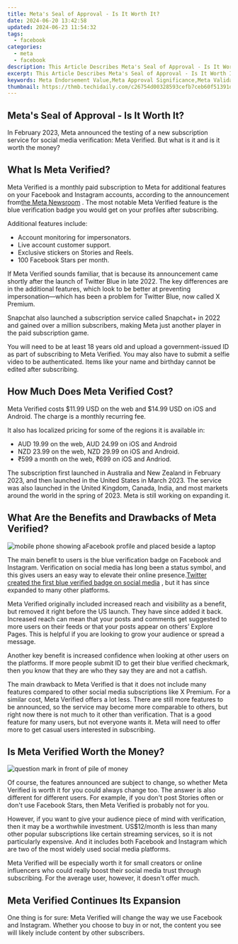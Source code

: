 ```yaml
---
title: Meta's Seal of Approval - Is It Worth It?
date: 2024-06-20 13:42:58
updated: 2024-06-23 11:54:32
tags:
  - facebook
categories:
  - meta
  - facebook
description: This Article Describes Meta's Seal of Approval - Is It Worth It?
excerpt: This Article Describes Meta's Seal of Approval - Is It Worth It?
keywords: Meta Endorsement Value,Meta Approval Significance,Meta Validation Importance,Meta Seal Impact,Meta's Credibility Check,Meta Stamp Worthiness,Social Meta Approval
thumbnail: https://thmb.techidaily.com/c26754d00328593cefb7ceb60f51391dcd2a8dd934a3e89af40244a078e590d9.jpg
---
```


## Meta's Seal of Approval - Is It Worth It?

 In February 2023, Meta announced the testing of a new subscription service for social media verification: Meta Verified. But what is it and is it worth the money?

## What Is Meta Verified?

 Meta Verified is a monthly paid subscription to Meta for additional features on your Facebook and Instagram accounts, according to the announcement from[the Meta Newsroom](https://about.fb.com/news/2023/02/testing-meta-verified-to-help-creators/) . The most notable Meta Verified feature is the blue verification badge you would get on your profiles after subscribing.

Additional features include:

* Account monitoring for impersonators.
* Live account customer support.
* Exclusive stickers on Stories and Reels.
* 100 Facebook Stars per month.

 If Meta Verified sounds familiar, that is because its announcement came shortly after the launch of Twitter Blue in late 2022\. The key differences are in the additional features, which look to be better at preventing impersonation—which has been a problem for Twitter Blue, now called X Premium.

 Snapchat also launched a subscription service called Snapchat+ in 2022 and gained over a million subscribers, making Meta just another player in the paid subscription game.

 You will need to be at least 18 years old and upload a government-issued ID as part of subscribing to Meta Verified. You may also have to submit a selfie video to be authenticated. Items like your name and birthday cannot be edited after subscribing.

## How Much Does Meta Verified Cost?

 Meta Verified costs $11.99 USD on the web and $14.99 USD on iOS and Android. The charge is a monthly recurring fee.

 It also has localized pricing for some of the regions it is available in:

* AUD 19.99 on the web, AUD 24.99 on iOS and Android
* NZD 23.99 on the web, NZD 29.99 on iOS and Android.
* ₹599 a month on the web, ₹699 on iOS and Andriod.

 The subscription first launched in Australia and New Zealand in February 2023, and then launched in the United States in March 2023\. The service was also launched in the United Kingdom, Canada, India, and most markets around the world in the spring of 2023\. Meta is still working on expanding it.

## What Are the Benefits and Drawbacks of Meta Verified?

![mobile phone showing aFacebook profile and placed beside a laptop](https://static1.makeuseofimages.com/wordpress/wp-content/uploads/2023/02/1200x600-27.jpg)

 The main benefit to users is the blue verification badge on Facebook and Instagram. Verification on social media has long been a status symbol, and this gives users an easy way to elevate their online presence.[Twitter created the first blue verified badge on social media](https://www.makeuseof.com/who-created-blue-checkmark-social-media/) , but it has since expanded to many other platforms.

 Meta Verified originally included increased reach and visibility as a benefit, but removed it right before the US launch. They have since added it back. Increased reach can mean that your posts and comments get suggested to more users on their feeds or that your posts appear on others’ Explore Pages. This is helpful if you are looking to grow your audience or spread a message.

 Another key benefit is increased confidence when looking at other users on the platforms. If more people submit ID to get their blue verified checkmark, then you know that they are who they say they are and not a catfish.

 The main drawback to Meta Verified is that it does not include many features compared to other social media subscriptions like X Premium. For a similar cost, Meta Verified offers a lot less. There are still more features to be announced, so the service may become more comparable to others, but right now there is not much to it other than verification. That is a good feature for many users, but not everyone wants it. Meta will need to offer more to get casual users interested in subscribing.

## Is Meta Verified Worth the Money?

![question mark in front of pile of money](https://static1.makeuseofimages.com/wordpress/wp-content/uploads/2022/12/money-question-mark.jpg)

 Of course, the features announced are subject to change, so whether Meta Verified is worth it for you could always change too. The answer is also different for different users. For example, if you don't post Stories often or don't use Facebook Stars, then Meta Verified is probably not for you.

 However, if you want to give your audience piece of mind with verification, then it may be a worthwhile investment. US$12/month is less than many other popular subscriptions like certain streaming services, so it is not particularly expensive. And it includes both Facebook and Instagram which are two of the most widely used social media platforms.

 Meta Verified will be especially worth it for small creators or online influencers who could really boost their social media trust through subscribing. For the average user, however, it doesn't offer much.

## Meta Verified Continues Its Expansion

 One thing is for sure: Meta Verified will change the way we use Facebook and Instagram. Whether you choose to buy in or not, the content you see will likely include content by other subscribers.


<ins class="adsbygoogle"
     style="display:block"
     data-ad-format="autorelaxed"
     data-ad-client="ca-pub-7571918770474297"
     data-ad-slot="1223367746"></ins>



<ins class="adsbygoogle"
     style="display:block"
     data-ad-client="ca-pub-7571918770474297"
     data-ad-slot="8358498916"
     data-ad-format="auto"
     data-full-width-responsive="true"></ins>
